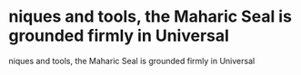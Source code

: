 # niques and tools, the Maharic Seal is grounded firmly in Universal

niques and tools, the Maharic Seal is grounded firmly in Universal